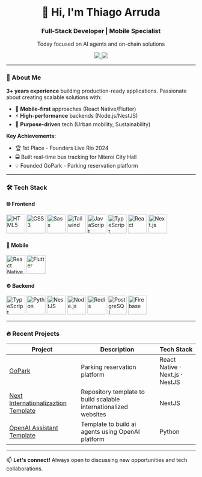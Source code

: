 <h1 align="center">👋 Hi, I'm Thiago Arruda</h1>
<h3 align="center">Full-Stack Developer | Mobile Specialist</h3>
<p align="center">Today focused on AI agents and on-chain solutions</p>

<p align="center">
  <a href="https://www.linkedin.com/in/thiagofons" target="_blank">
    <img src="https://img.shields.io/badge/LinkedIn-0077B5?style=for-the-badge&logo=linkedin&logoColor=white" />
  </a>
  <a href="mailto:thiagofa2506@gmail.com">
    <img src="https://img.shields.io/badge/Gmail-D14836?style=for-the-badge&logo=gmail&logoColor=white" />
  </a>
</p>

---

### 🚀 About Me
**3+ years experience** building production-ready applications. Passionate about creating scalable solutions with:
- 📱 **Mobile-first** approaches (React Native/Flutter)
- ⚡ **High-performance** backends (Node.js/NestJS)
- 🎯 **Purpose-driven** tech (Urban mobility, Sustainability)

**Key Achievements:**
- 🏆 1st Place - Founders Live Rio 2024
- 🚍 Built real-time bus tracking for Niteroi City Hall
- 💡 Founded GoPark - Parking reservation platform

---

### 🛠 Tech Stack

#### 🌐 Frontend
<p>
  <img src="https://cdn.jsdelivr.net/gh/devicons/devicon/icons/html5/html5-original.svg" width="50" title="HTML5" />
  <img src="https://cdn.jsdelivr.net/gh/devicons/devicon/icons/css3/css3-original.svg" width="50" title="CSS3" />
  <img src="https://cdn.jsdelivr.net/gh/devicons/devicon/icons/sass/sass-original.svg" width="50" title="Sass" />
  <img src="https://cdn.jsdelivr.net/gh/devicons/devicon@latest/icons/tailwindcss/tailwindcss-original.svg" width="50" title="Tailwind" />
  <img src="https://cdn.jsdelivr.net/gh/devicons/devicon/icons/javascript/javascript-original.svg" width="50" title="JavaScript" />
  <img src="https://cdn.jsdelivr.net/gh/devicons/devicon/icons/typescript/typescript-original.svg" width="50" title="TypeScript" />
  <img src="https://cdn.jsdelivr.net/gh/devicons/devicon/icons/react/react-original.svg" width="50" title="React" />
  <img src="https://cdn.jsdelivr.net/gh/devicons/devicon/icons/nextjs/nextjs-original.svg" width="50" title="Next.js" />
</p>

#### 📱 Mobile
<p>
  <img src="https://cdn.jsdelivr.net/gh/devicons/devicon/icons/react/react-original.svg" width="50" title="React Native" />
  <img src="https://cdn.jsdelivr.net/gh/devicons/devicon/icons/flutter/flutter-original.svg" width="50" title="Flutter" />
</p>

#### ⚙ Backend
<p>
  <img src="https://cdn.jsdelivr.net/gh/devicons/devicon/icons/typescript/typescript-original.svg" width="50" title="TypeScript" />
  <img src="https://cdn.jsdelivr.net/gh/devicons/devicon@latest/icons/python/python-original.svg" width="50" title="Python" />
  <img src="https://cdn.jsdelivr.net/gh/devicons/devicon@latest/icons/nestjs/nestjs-original.svg" width="50" title="NestJS" />
  <img src="https://cdn.jsdelivr.net/gh/devicons/devicon@latest/icons/nodejs/nodejs-original-wordmark.svg" width="50" title="Node.js" />
  <img src="https://cdn.jsdelivr.net/gh/devicons/devicon@latest/icons/redis/redis-original.svg" width="50" title="Redis" />
  <img src="https://cdn.jsdelivr.net/gh/devicons/devicon@latest/icons/postgresql/postgresql-original.svg" width="50" title="PostgreSQL" />
  <img src="https://cdn.jsdelivr.net/gh/devicons/devicon@latest/icons/firebase/firebase-original.svg" width="50" title="Firebase" />
</p>

---

### 🔥 Recent Projects

| Project | Description | Tech Stack |
|---------|-------------|------------|
| [GoPark](https://gopark.app.br) | Parking reservation platform | React Native · Next.js · NestJS |
| [Next Internationalizaztion Template](https://github.com/thiagofons/next-intl-template) | Repository template to build scalable internationalized websites | NextJS |
| [OpenAI Assistant Template](https://github.com/thiagofons/openai-assistant-template) | Template to build ai agents using OpenAI platform | Python |

---

📫 **Let's connect!** Always open to discussing new opportunities and tech collaborations.
